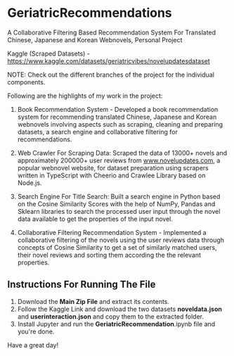 # GeriatricRecommendations

A Collaborative Filtering Based Recommendation System For Translated Chinese, Japanese and Korean Webnovels, Personal Project   

Kaggle (Scraped Datasets) - https://www.kaggle.com/datasets/geriatricvibes/novelupdatesdataset

NOTE: Check out the different branches of the project for the individual components.

Following are the highlights of my work in the project:

1) Book Recommendation System - Developed a book recommendation system for recommending translated Chinese, Japanese and Korean webnovels involving aspects such as scraping, cleaning and preparing datasets, a search engine and collaborative filtering for recommendations.

2) Web Crawler For Scraping Data: Scraped the data of 13000+ novels and approximately 200000+ user reviews from www.novelupdates.com, a popular webnovel website,  for dataset preparation using scrapers written in TypeScript with Cheerio and Crawlee Library based on Node.js.

3) Search Engine For Title Search: Built a search engine in Python based on the Cosine Similarity Scores with the help of NumPy, Pandas and Sklearn libraries to search the processed user input through the novel data available to get the properties of the input novel.

4) Collaborative Filtering Recommendation System - Implemented a collaborative filtering of the novels using the user reviews data through concepts of Cosine Similarity to get a set of similarly matched users, their novel reviews and sorting them according the the relevant properties.


## Instructions For Running The File ##

1) Download the **Main Zip File** and extract its contents.
2) Follow the Kaggle Link and download the two datasets **noveldata.json** and **userinteraction.json** and copy them to the extracted folder.
3) Install Jupyter and run the **GeriatricRecommendation**.ipynb file and you're done.

Have a great day!
